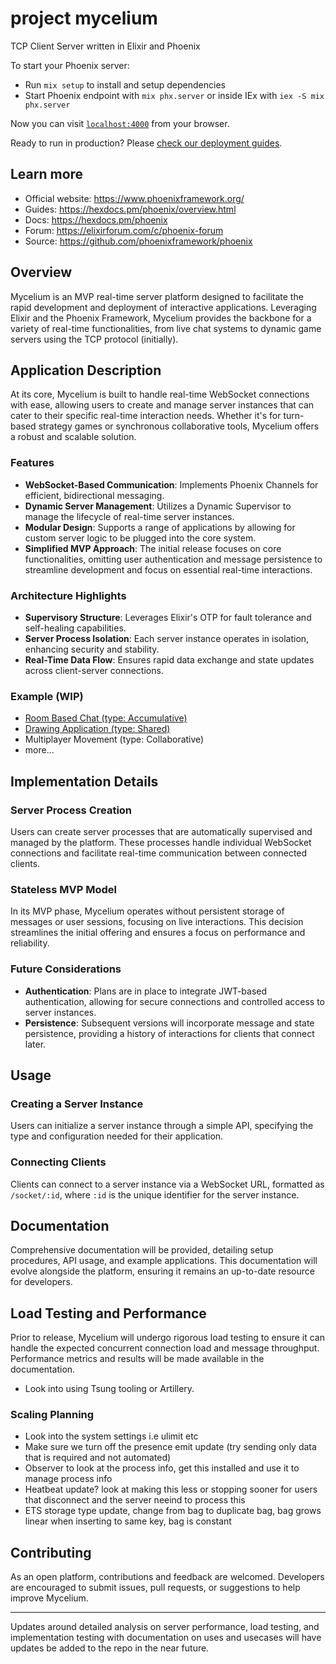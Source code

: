 # project mycelium

TCP Client Server written in Elixir and Phoenix

To start your Phoenix server:

  * Run `mix setup` to install and setup dependencies
  * Start Phoenix endpoint with `mix phx.server` or inside IEx with `iex -S mix phx.server`

Now you can visit [`localhost:4000`](http://localhost:4000) from your browser.

Ready to run in production? Please [check our deployment guides](https://hexdocs.pm/phoenix/deployment.html).

## Learn more

  * Official website: https://www.phoenixframework.org/
  * Guides: https://hexdocs.pm/phoenix/overview.html
  * Docs: https://hexdocs.pm/phoenix
  * Forum: https://elixirforum.com/c/phoenix-forum
  * Source: https://github.com/phoenixframework/phoenix

## Overview

Mycelium is an MVP real-time server platform designed to facilitate the rapid development and deployment of interactive applications. Leveraging Elixir and the Phoenix Framework, Mycelium provides the backbone for a variety of real-time functionalities, from live chat systems to dynamic game servers using the TCP protocol (initially).

## Application Description

At its core, Mycelium is built to handle real-time WebSocket connections with ease, allowing users to create and manage server instances that can cater to their specific real-time interaction needs. Whether it's for turn-based strategy games or synchronous collaborative tools, Mycelium offers a robust and scalable solution.

### Features

- **WebSocket-Based Communication**: Implements Phoenix Channels for efficient, bidirectional messaging.
- **Dynamic Server Management**: Utilizes a Dynamic Supervisor to manage the lifecycle of real-time server instances.
- **Modular Design**: Supports a range of applications by allowing for custom server logic to be plugged into the core system.
- **Simplified MVP Approach**: The initial release focuses on core functionalities, omitting user authentication and message persistence to streamline development and focus on essential real-time interactions.

### Architecture Highlights

- **Supervisory Structure**: Leverages Elixir's OTP for fault tolerance and self-healing capabilities.
- **Server Process Isolation**: Each server instance operates in isolation, enhancing security and stability.
- **Real-Time Data Flow**: Ensures rapid data exchange and state updates across client-server connections.

### Example (WIP)
- [Room Based Chat (type: Accumulative)](https://github.com/toreanjoel/mycelium-demos/tree/main/socket-chat)
- [Drawing Application (type: Shared)](https://github.com/toreanjoel/mycelium-demos/tree/main/socket-draw)
- Multiplayer Movement  (type: Collaborative)
- more...

## Implementation Details

### Server Process Creation

Users can create server processes that are automatically supervised and managed by the platform. These processes handle individual WebSocket connections and facilitate real-time communication between connected clients.

### Stateless MVP Model

In its MVP phase, Mycelium operates without persistent storage of messages or user sessions, focusing on live interactions. This decision streamlines the initial offering and ensures a focus on performance and reliability.

### Future Considerations

- **Authentication**: Plans are in place to integrate JWT-based authentication, allowing for secure connections and controlled access to server instances.
- **Persistence**: Subsequent versions will incorporate message and state persistence, providing a history of interactions for clients that connect later.

## Usage

### Creating a Server Instance

Users can initialize a server instance through a simple API, specifying the type and configuration needed for their application.

### Connecting Clients

Clients can connect to a server instance via a WebSocket URL, formatted as `/socket/:id`, where `:id` is the unique identifier for the server instance.

## Documentation

Comprehensive documentation will be provided, detailing setup procedures, API usage, and example applications. This documentation will evolve alongside the platform, ensuring it remains an up-to-date resource for developers.

## Load Testing and Performance

Prior to release, Mycelium will undergo rigorous load testing to ensure it can handle the expected concurrent connection load and message throughput. Performance metrics and results will be made available in the documentation.

- Look into using Tsung tooling or Artillery.

### Scaling Planning
- Look into the system settings i.e ulimit etc
- Make sure we turn off the presence emit update (try sending only data that is required and not automated)
- Observer to look at the process info, get this installed and use it to manage process info
- Heatbeat update? look at making this less or stopping sooner for users that disconnect and the server neeind to process this
- ETS storage type update, change from bag to duplicate bag, bag grows linear when inserting to same key, bag is constant

## Contributing

As an open platform, contributions and feedback are welcomed. Developers are encouraged to submit issues, pull requests, or suggestions to help improve Mycelium.

---

Updates around detailed analysis on server performance, load testing, and implementation testing with documentation on uses and usecases will have updates be added to the repo in the near future.

